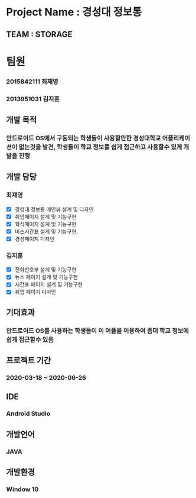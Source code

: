 Project Name : 경성대 정보통
=========================================
TEAM : STORAGE
----------------------------------------
# 팀원 
### 2015842111 최재영
### 2013951031 김지훈 

## 개발 목적 
### 안드로이드 OS에서 구동되는 학생들이 사용할만한 경성대학교 어플리케이션이 없는것을 발견, 학생들이 학교 정보를 쉽게 접근하고 사용할수 있게 개발을 진행

## 개발 담당
### 최재영 
- [x] 경성대 정보통 메인뷰 설계 및 디자인 
- [x] 취업페이지 설계 및 기능구현
- [x] 학식페이지 설계 및 기능구현 
- [x] 버스시간표 설계 및 기능구현,
- [x] 경성페이지 디자인

### 김지훈
- [x] 전화번호부 설계 및 기능구현 
- [x] 뉴스 페이지 설계 및 기능구현
- [x] 시간표 페이지 설계 및 기능구현
- [x] 취업 페이지 디자인 

## 기대효과
### 안드로이드 OS를 사용하는 학생들이 이 어플을 이용하여 좀더 학교 정보에 쉽게 접근할수 있음

## 프로젝트 기간 
### 2020-03-18 ~ 2020-06-26

## IDE
### Android Studio 

## 개발언어
### JAVA

## 개발환경
### Window 10 
